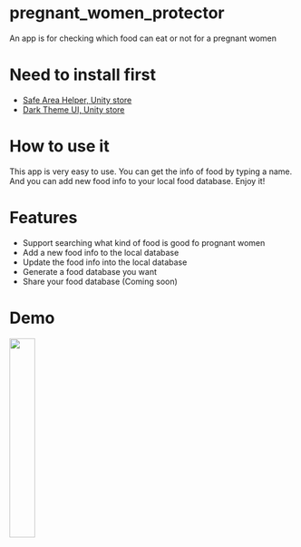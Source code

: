 # pregnant_women_protector
An app is for checking which food can eat or not for a pregnant women

# Need to install first
* [Safe Area Helper, Unity store](https://assetstore.unity.com/packages/tools/gui/safe-area-helper-130488#description)
* [Dark Theme UI, Unity store](https://assetstore.unity.com/packages/2d/gui/dark-theme-ui-199010#description)

# How to use it
This app is very easy to use. You can get the info of food by typing a name. And you can add new food info to your local food database.
Enjoy it!

# Features
* Support searching what kind of food is good fo prognant women
* Add a new food info to the local database
* Update the food info into the local database
* Generate a food database you want
* Share your food database (Coming soon)

# Demo
 <img src="https://github.com/BigTsung/pregnant_women_protector/raw/main/videos/Dem_baby_protector_20220703.gif" height="30%" width="30%">